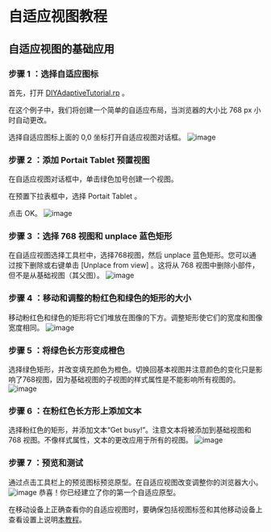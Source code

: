 # 自适应视图教程
## 自适应视图的基础应用
  

### 步骤 1 ：选择自适应图标
首先，打开 [DIYAdaptiveTutorial.rp](/downloads/DIYAxureAdaptiveTutorial.rp) 。  

在这个例子中，我们将创建一个简单的自适应布局，当浏览器的大小比 768 px 小时自动更改。  

选择自适应图标上面的 0,0 坐标打开自适应视图对话框。
![image](/images/adaptivetutorial1.png)

### 步骤 2 ：添加 Portait Tablet 预置视图
在自适应视图对话框中，单击绿色加号创建一个视图。

在预置下拉表框中，选择 Portait Tablet 。

点击 OK。
![image](/images/adaptivetutorial2.png)

### 步骤 3 ：选择 768 视图和 unplace 蓝色矩形
在自适应视图选择工具栏中，选择768视图，然后 unplace 蓝色矩形。您可以通过按下删除或右键单击 [Unplace from view] 。这将从 768 视图中删除小部件，但不是从基础视图（其父图）。
![image](/images/adaptivetutorial3.png)

### 步骤 4 ：移动和调整的粉红色和绿色的矩形的大小
移动粉红色和绿色的矩形将它们堆放在图像的下方。调整矩形使它们的宽度和图像宽度相同。
![image](/images/adaptivetutorial4.png)

### 步骤 5 ：将绿色长方形变成橙色
选择绿色矩形，并改变填充颜色为橙色。切换回基本视图并注意颜色的变化只是影响了768视图，因为基础视图的子视图的样式属性是不能影响所有视图的。
![image](/images/adaptivetutorial5.png)

### 步骤 6 ：在粉红色长方形上添加文本
选择粉红色的矩形，并添加文本“Get busy!”。注意文本将被添加到基础视图和 768 视图。不像样式属性，文本的更改应用于所有的视图。
![image](/images/adaptivetutorial6.png)

### 步骤 7 ：预览和测试
通过点击工具栏上的预览图标预览原型。在自适应视图改变调整你的浏览器大小。
![image](/images/adaptivetutorial7.png)
恭喜！你已经建立了你的第一个自适应原型。

在移动设备上正确查看你的自适应视图时，要确保包括视图标签和其他移动设备上查看设置上说明[本教程]( http://www.axure.com/learn/adaptive/tutorial)。

